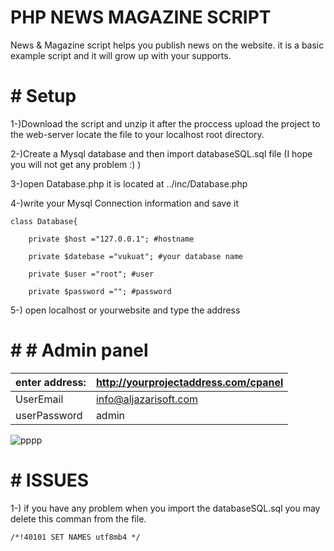 # PHP NEWS MAGAZINE  SCRIPT
News & Magazine script helps you publish news on the website.
it is a basic example script and it will grow up with your supports.

# # Setup
1-)Download the script and unzip it after the proccess upload the project to the web-server locate the file to your localhost root directory.

2-)Create a Mysql database and then import databaseSQL.sql file (I hope you will not get any problem :) ) 

3-)open Database.php it is located at ../inc/Database.php

4-)write your Mysql Connection information and save it

```
class Database{

    private $host ="127.0.0.1"; #hostname

    private $datebase ="vukuat"; #your database name

    private $user ="root"; #user

    private $password =""; #password
 ```
5-) open localhost or yourwebsite and type the address

# # # Admin panel
| enter address: | http://yourprojectaddress.com/cpanel |
| ------ | ------ |
| UserEmail | info@aljazarisoft.com |
| userPassword | admin |

![pppp](https://user-images.githubusercontent.com/3717312/34340221-f99fb4da-e990-11e7-8335-ae422d6adb8b.png)
 
# # ISSUES

1-) if you have any problem when you import the databaseSQL.sql  you may delete this comman from the file.
```
/*!40101 SET NAMES utf8mb4 */
 ```

